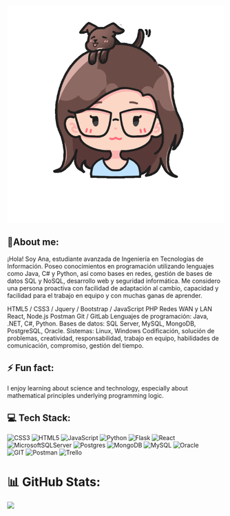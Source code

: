 ![I am GitHub Readme Generator's creator](https://github.com/anarodme/anarodme/blob/main/me-icon.gif)

## 💫About me:
¡Hola! Soy Ana, estudiante avanzada de Ingeniería en Tecnologías de Información. Poseo conocimientos en programación utilizando lenguajes como Java, C# y Python, así como bases en redes, gestión de bases de datos SQL y NoSQL, desarrollo web y seguridad informática. Me considero una persona proactiva con facilidad de adaptación al cambio, capacidad y facilidad para el trabajo en equipo y con muchas ganas de aprender.

HTML5 / CSS3 / Jquery / Bootstrap / JavaScript
PHP
Redes WAN y LAN
React, Node.js
Postman
Git / GitLab
Lenguajes de programación: Java, .NET, C#, Python.
Bases de datos: SQL Server, MySQL, MongoDB, PostgreSQL, Oracle.
Sistemas: Linux, Windows
Codificación, solución de problemas, creatividad, responsabilidad, trabajo en equipo, habilidades de comunicación, compromiso, gestión del tiempo.

## ⚡ Fun fact:
I enjoy learning about science and technology, especially about mathematical principles underlying programming logic.

## 💻 Tech Stack:
![CSS3](https://img.shields.io/badge/css3-%231572B6.svg?style=flat&logo=css3&logoColor=white) 
![HTML5](https://img.shields.io/badge/html5-%23E34F26.svg?style=flat&logo=html5&logoColor=white) 
![JavaScript](https://img.shields.io/badge/javascript-%23323330.svg?style=flat&logo=javascript&logoColor=%23F7DF1E) 
![Python](https://img.shields.io/badge/python-3670A0?style=flat&logo=python&logoColor=ffdd54) 
![Flask](https://img.shields.io/badge/flask-%23000.svg?style=flat&logo=flask&logoColor=white) 
![React](https://img.shields.io/badge/react-%2320232a.svg?style=flat&logo=react&logoColor=%2361DAFB) <br/>
![MicrosoftSQLServer](https://img.shields.io/badge/Microsoft%20SQL%20Server-CC2927?style=flat&logo=microsoft%20sql%20server&logoColor=white) 
![Postgres](https://img.shields.io/badge/postgres-%23316192.svg?style=flat&logo=postgresql&logoColor=white) 
![MongoDB](https://img.shields.io/badge/MongoDB-4EA94B?style=flat&logo=mongodb&logoColor=white)
![MySQL](https://img.shields.io/badge/MySQL-4479A1?style=flat&logo=mysql&logoColor=white)
![Oracle](https://img.shields.io/badge/Oracle-F80000?style=flat&logo=oracle&logoColor=white)<br/>
![GIT](https://img.shields.io/badge/Git-fc6d26?style=flat&logo=git&logoColor=white) 
![Postman](https://img.shields.io/badge/Postman-FF6C37?style=flat&logo=postman&logoColor=white) 
![Trello](https://img.shields.io/badge/Trello-%23026AA7.svg?style=flat&logo=Trello&logoColor=white)<br/>


# 📊 GitHub Stats:

![](https://github-readme-stats.vercel.app/api/top-langs/?username=Adriela23&theme=tokyonight&hide_border=false&include_all_commits=false&count_private=false&layout=compact)


